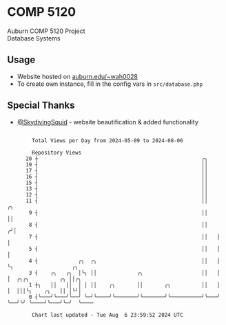 # COMP 5120
Auburn COMP 5120 Project  
Database Systems

## Usage
- Website hosted on [auburn.edu/~wah0028](https://webhome.auburn.edu/~wah0028/)
- To create own instance, fill in the config vars in `src/database.php`

## Special Thanks
- [@SkydivingSquid](https://github.com/SkydivingSquid) - website beautification & added functionality

```

        Total Views per Day from 2024-05-09 to 2024-08-06

        Repository Views
      20 ┼                                                     ╭╮
      19 ┤                                                     ││
      17 ┤                                                     ││
      16 ┤                                                     ││
      15 ┤                                                     ││
      13 ┤                                                     ││
      12 ┤                                                     ││
      11 ┤                                                     ││    ╭╮
       9 ┤                                                     ││    ││
       8 ┤                                                     ││   ╭╯│
       7 ┤                                                     ││   │ │
       5 ┤                                                     ││   │ │
       4 ┤             ╭╮  ╭╮                                  ││   │ ╰╮                   ╭╮
       3 ┤    ╭╮   ╭╮  │╰╮ ││             ╭╮                   ││   │  │  ╭╮╭╮          ╭╮ ││╭╮
       1 ┼╮   ││   ││  │ │ ││    ╭╮       ││       ╭╮          ││   │  │  │││╰╮    ╭╮   ││ │╰╯│
       0 ┤╰───╯╰───╯╰──╯ ╰─╯╰────╯╰───────╯╰───────╯╰──────────╯╰───╯  ╰──╯╰╯ ╰────╯╰───╯╰─╯  ╰────

        Chart last updated - Tue Aug  6 23:59:52 2024 UTC
        
```
